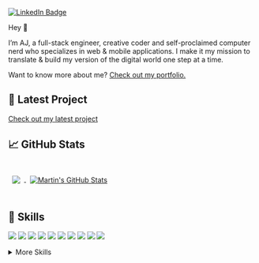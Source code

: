 [![LinkedIn Badge](https://img.shields.io/badge/LinkedIn-Profile-informational?style=flat&logo=linkedin&logoColor=white&color=0D76A8)](https://www.linkedin.com/in/ajtbrown/)

Hey 👋

I’m AJ, a full-stack engineer, creative coder and self-proclaimed computer nerd who specializes in web & mobile applications. I make it my mission to translate & build my version of the digital world one step at a time.

Want to know more about me? [Check out my portfolio.](https://ajtbrown.com/)

## 📝 Latest Project

[Check out my latest project](https://github.com/AJ-Brown-InTech/libre-api)
<br>
## &#x1f4c8; GitHub Stats

<br>

<a href="https://github.com/AJ-Brown-InTech">
  <img align="center" style="margin:0.5rem" src="https://github-readme-stats.vercel.app/api/top-langs/?username=AJ-Brown-InTech&hide=html,css&title_color=ffffff&text_color=c9cacc&icon_color=4AB197&bg_color=1A2B34" />
</a>

<a href="https://github.com/AJ-Brown-InTech">
  <img align="center" style="margin:0.5rem" src="https://github-readme-stats.vercel.app/api?username=AJ-Brown-InTech&show_icons=true&line_height=27&count_private=true&title_color=ffffff&text_color=c9cacc&icon_color=4AB097&bg_color=1A2B34" alt="Martin's GitHub Stats" />
</a>

<br>
<br>

## 💼 Skills

![](https://img.shields.io/badge/Code-Go-informational?style=flat&logo=angular&logoColor=white&color=4AB197)
![](https://img.shields.io/badge/Code-JavaScript-informational?style=flat&logo=JavaScript&logoColor=white&color=4AB197)
![](https://img.shields.io/badge/Code-Nodejs-informational?style=flat&logo=ionic&logoColor=white&color=4AB197)
![](https://img.shields.io/badge/Code-React-informational?style=flat&logo=react&logoColor=white&color=4AB197)
![](https://img.shields.io/badge/Code-Ruby-informational?style=flat&logo=Redux&logoColor=white&color=4AB197)
![](https://img.shields.io/badge/Code-Python-informational?style=flat&logo=gatsby&logoColor=white&color=4AB197)
![](https://img.shields.io/badge/Code-Postgres-informational?style=flat&logo=Java&logoColor=white&color=4AB197)
![](https://img.shields.io/badge/Code-CSharp-informational?style=flat&logo=c-sharp&logoColor=white&color=4AB197)
![](https://img.shields.io/badge/Code-MongoDB-informational?style=flat&logo=MongoDB&logoColor=white&color=4AB197)
![](https://img.shields.io/badge/Code-MySQL-informational?style=flat&logo=MySQL&logoColor=white&color=4AB197)

<details>
<summary>More Skills</summary>
<br>

![](https://img.shields.io/badge/Tools-Docker-informational?style=flat&logo=docker&logoColor=white&color=4AB197)
![](https://img.shields.io/badge/Tools-AWS-informational?style=flat&logo=Pivotal-Tracker&logoColor=white&color=4AB197)
![](https://img.shields.io/badge/Tools-ZSH-informational?style=flat&logo=nginx&logoColor=white&color=4AB197)
![](https://img.shields.io/badge/Tools-Git-informational?style=flat&logo=netlify&logoColor=white&color=4AB197)
![](https://img.shields.io/badge/Tools-Bash-informational?style=flat&logo=jenkins&logoColor=white&color=4AB197)
![](https://img.shields.io/badge/Tools-RVM-informational?style=flat&logo=SonarQube&logoColor=white&color=4AB197)
![](https://img.shields.io/badge/Tools-Pip3-informational?style=flat&logo=github-actions&logoColor=white&color=4AB197)
![](https://img.shields.io/badge/Tools-NPM-informational?style=flat&logo=npm&logoColor=white&color=4AB197)
![](https://img.shields.io/badge/Tools-Postman-informational?style=flat&logo=Postman&logoColor=white&color=4AB197)
![](https://img.shields.io/badge/Tools-GitHub-informational?style=flat&logo=GitHub&logoColor=white&color=4AB197)


</details>

<br>
